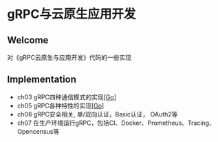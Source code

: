 # gRPC与云原生应用开发

## Welcome

对《gRPC云原生与应用开发》代码的一些实现

## Implementation
- ch03 gRPC四种通信模式的实现[[Go]](ch03/README.md)
- ch05 gRPC各种特性的实现[[Go]](ch05/README.md)
- ch06 gRPC安全相关, 单/双向认证，Basic认证， OAuth2等
- ch07 在生产环境运行gRPC，包括CI、Docker、Prometheus、Tracing、Opencensus等